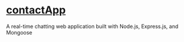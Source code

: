 # [contactApp](https://glacial-retreat-7884.herokuapp.com/)
A real-time chatting web application built with Node.js, Express.js, and Mongoose
